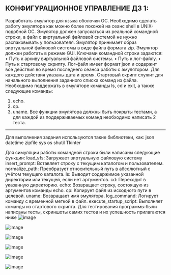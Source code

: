 КОНФИГУРАЦИОННОЕ УПРАВЛЕНИЕ ДЗ 1:
--------------------------------------------------------------------------------
Разработать эмулятор для языка оболочки ОС. Необходимо сделать работу
эмулятора как можно более похожей на сеанс shell в UNIX-подобной ОС.
Эмулятор должен запускаться из реальной командной строки, а файл с
виртуальной файловой системой не нужно распаковывать у пользователя.
Эмулятор принимает образ виртуальной файловой системы в виде файла формата
zip. Эмулятор должен работать в режиме GUI.
Ключами командной строки задаются:
• Путь к архиву виртуальной файловой системы.
• Путь к лог-файлу.
• Путь к стартовому скрипту.
Лог-файл имеет формат json и содержит все действия во время последнего
сеанса работы с эмулятором. Для каждого действия указаны дата и время.
Стартовый скрипт служит для начального выполнения заданного списка
команд из файла.
Необходимо поддержать в эмуляторе команды ls, cd и exit, а также
следующие команды:
1. echo.
2. cp.
3. uname.
Все функции эмулятора должны быть покрыты тестами, а для каждой из
поддерживаемых команд необходимо написать 2 теста.
--------------------------------------------------------------------------------
Для выполнения задания используются такие библиотеки, как:
json
datetime
zipfile
sys
os
shutil
Tkinter

Для симуляции работы командной строки были написаны следующие функции:
load_vfs: Загружает виртуальную файловую систему
insert_prompt: Вставляет строку с текущим каталогом и пользователем.
normalize_path: Преобразует относительный путь в абсолютный с учётом текущего каталога.
ls: Выводит содержимое указанной директории или текущей, если нет аргументов.
cd: Переходит в указанную директорию.
echo: Возвращает строку, состоящую из аргументов команды echo.
cp: Копирует файл из исходного пути в целевой.
uname: Возвращает имя эмулятора.
log_command: Логирует команду с временной меткой в файл.
execute_startup_script: Выполняет команды из стартового скрипта.
Для тестирования программы были написаны тесты, скриншоты самих тестов и их успешность прилагаются ниже
![image](https://github.com/user-attachments/assets/0b14099f-bd8c-49ca-934f-0d5bb8a0d126)

![image](https://github.com/user-attachments/assets/24068042-d6b2-4892-ab60-8a9549903132)

![image](https://github.com/user-attachments/assets/7880bd37-54ae-44f8-a4b3-d31675c8222f)

![image](https://github.com/user-attachments/assets/8c4b326f-8ef3-48b8-88b4-99fd0ff3ddf9)

![image](https://github.com/user-attachments/assets/54e7e583-5fe2-4155-a801-9248c8de3c05)

![image](https://github.com/user-attachments/assets/30ea0a59-2a89-46c2-be4b-bec2f6eee292)

